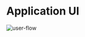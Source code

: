 # Application UI
![user-flow](https://user-images.githubusercontent.com/67153579/105641316-5342f580-5e94-11eb-81c3-8890e5d53b6b.jpg)


